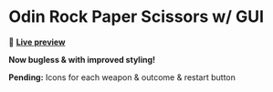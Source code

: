 # Odin Rock Paper Scissors w/ GUI

👾 [**Live preview**](https://dostendite.github.io/odin-rock-paper-scissors/)

**Now bugless & with improved styling!**

**Pending:** Icons for each weapon & outcome & restart button
